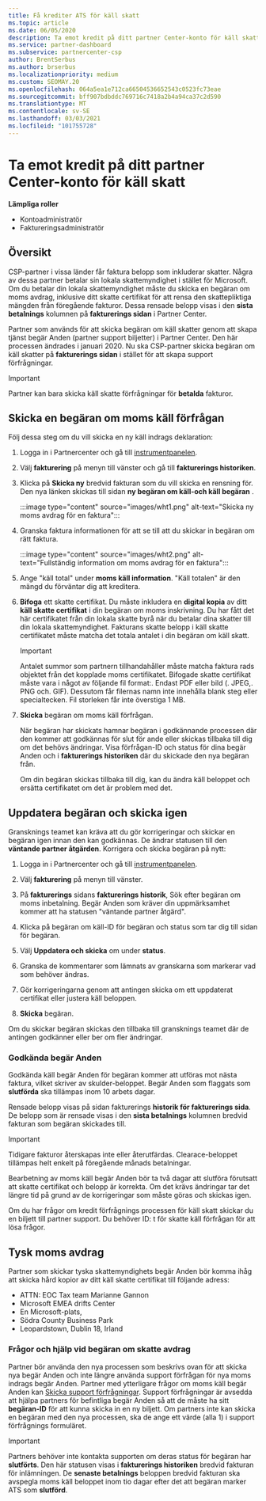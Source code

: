```yaml
---
title: Få krediter ATS för käll skatt
ms.topic: article
ms.date: 06/05/2020
description: Ta emot kredit på ditt partner Center-konto för käll skatt. Informationen omfattar steg för att skicka en begäran om moms käll förfrågan.
ms.service: partner-dashboard
ms.subservice: partnercenter-csp
author: BrentSerbus
ms.author: brserbus
ms.localizationpriority: medium
ms.custom: SEOMAY.20
ms.openlocfilehash: 064a5ea1e712ca66504536652543c0523fc73eae
ms.sourcegitcommit: bff907bdbddc769716c7418a2b4a94ca37c2d590
ms.translationtype: MT
ms.contentlocale: sv-SE
ms.lasthandoff: 03/03/2021
ms.locfileid: "101755728"
---
```

# <a name="receive-credit-on-your-partner-center-account-for-tax-withholding"></a>Ta emot kredit på ditt partner Center-konto för käll skatt

**Lämpliga roller**

- Kontoadministratör
- Faktureringsadministratör

## <a name="overview"></a>Översikt

CSP-partner i vissa länder får faktura belopp som inkluderar skatter. Några av dessa partner betalar sin lokala skattemyndighet i stället för Microsoft. Om du betalar din lokala skattemyndighet måste du skicka en begäran om moms avdrag, inklusive ditt skatte certifikat för att rensa den skattepliktiga mängden från föregående fakturor. Dessa rensade belopp visas i den **sista betalnings** kolumnen på **fakturerings sidan** i Partner Center.

Partner som används för att skicka begäran om käll skatter genom att skapa tjänst begär Anden (partner support biljetter) i Partner Center. Den här processen ändrades i januari 2020. Nu ska CSP-partner skicka begäran om käll skatter på **fakturerings sidan** i stället för att skapa support förfrågningar.

> [!IMPORTANT]
> Partner kan bara skicka käll skatte förfrågningar för **betalda** fakturor.

## <a name="submit-a-tax-withholding-request"></a>Skicka en begäran om moms käll förfrågan

Följ dessa steg om du vill skicka en ny käll indrags deklaration:

1. Logga in i Partnercenter och gå till [instrumentpanelen](https://partner.microsoft.com/dashboard/home).

2. Välj **fakturering** på menyn till vänster och gå till **fakturerings historiken**.

3. Klicka på **Skicka ny** bredvid fakturan som du vill skicka en rensning för. Den nya länken skickas till sidan **ny begäran om käll-och käll begäran** .

   :::image type="content" source="images/wht1.png" alt-text="Skicka ny moms avdrag för en faktura":::

4. Granska faktura informationen för att se till att du skickar in begäran om rätt faktura.

   :::image type="content" source="images/wht2.png" alt-text="Fullständig information om moms avdrag för en faktura":::

5. Ange "käll total" under **moms käll information**. "Käll totalen" är den mängd du förväntar dig att kreditera.

6. **Bifoga** ett skatte certifikat. Du måste inkludera en **digital kopia** av ditt **käll skatte certifikat** i din begäran om moms inskrivning. Du har fått det här certifikatet från din lokala skatte byrå när du betalar dina skatter till din lokala skattemyndighet. Fakturans skatte belopp i käll skatte certifikatet måste matcha det totala antalet i din begäran om käll skatt.

   > [!IMPORTANT]
   > Antalet summor som partnern tillhandahåller måste matcha faktura rads objektet från det kopplade moms certifikatet. Bifogade skatte certifikat måste vara i något av följande fil format:. Endast PDF eller bild (. JPEG,. PNG och. GIF). Dessutom får filernas namn inte innehålla blank steg eller specialtecken. Fil storleken får inte överstiga 1 MB.

7. **Skicka** begäran om moms käll förfrågan.

   När begäran har skickats hamnar begäran i godkännande processen där den kommer att godkännas för slut för ande eller skickas tillbaka till dig om det behövs ändringar. Visa förfrågan-ID och status för dina begär Anden och i **fakturerings historiken** där du skickade den nya begäran från.

   Om din begäran skickas tillbaka till dig, kan du ändra käll beloppet och ersätta certifikatet om det är problem med det.

## <a name="update-request-and-resubmit"></a>Uppdatera begäran och skicka igen

Gransknings teamet kan kräva att du gör korrigeringar och skickar en begäran igen innan den kan godkännas. De ändrar statusen till den **väntande partner åtgärden**. Korrigera och skicka begäran på nytt:

1. Logga in i Partnercenter och gå till [instrumentpanelen](https://partner.microsoft.com/dashboard/home).

2. Välj **fakturering** på menyn till vänster.

3. På **fakturerings** sidans **fakturerings historik**, Sök efter begäran om moms inbetalning. Begär Anden som kräver din uppmärksamhet kommer att ha statusen "väntande partner åtgärd".

4. Klicka på begäran om käll-ID för begäran och status som tar dig till sidan för begäran.

5. Välj **Uppdatera och skicka** om under **status**.

6. Granska de kommentarer som lämnats av granskarna som markerar vad som behöver ändras.

7. Gör korrigeringarna genom att antingen skicka om ett uppdaterat certifikat eller justera käll beloppen.

8. **Skicka** begäran.

Om du skickar begäran skickas den tillbaka till gransknings teamet där de antingen godkänner eller ber om fler ändringar.

### <a name="approved-requests"></a>Godkända begär Anden

Godkända käll begär Anden för begäran kommer att utföras mot nästa faktura, vilket skriver av skulder-beloppet. Begär Anden som flaggats som **slutförda** ska tillämpas inom 10 arbets dagar. 

Rensade belopp visas på sidan fakturerings **historik för fakturerings sida**. De belopp som är rensade visas i den **sista betalnings** kolumnen bredvid fakturan som begäran skickades till.

   > [!IMPORTANT]
   > Tidigare fakturor återskapas inte eller återutfärdas. Clearace-beloppet tillämpas helt enkelt på föregående månads betalningar.

Bearbetning av moms käll begär Anden bör ta två dagar att slutföra förutsatt att skatte certifikat och belopp är korrekta. Om det krävs ändringar tar det längre tid på grund av de korrigeringar som måste göras och skickas igen.

Om du har frågor om kredit förfrågnings processen för käll skatt skickar du en biljett till partner support. Du behöver ID: t för skatte käll förfrågan för att lösa frågor.

## <a name="german-tax-withholding"></a>Tysk moms avdrag

Partner som skickar tyska skattemyndighets begär Anden bör komma ihåg att skicka hård kopior av ditt käll skatte certifikat till följande adress:

- ATTN: EOC Tax team Marianne Gannon
- Microsoft EMEA drifts Center
- En Microsoft-plats,
- Södra County Business Park
- Leopardstown, Dublin 18, Irland

### <a name="questions-and-assistance-for-tax-withholding-requests"></a>Frågor och hjälp vid begäran om skatte avdrag

Partner bör använda den nya processen som beskrivs ovan för att skicka nya begär Anden och inte längre använda support förfrågan för nya moms indrags begär Anden. Partner med ytterligare frågor om moms käll begär Anden kan [Skicka support förfrågningar](https://partner.microsoft.com/dashboard/support/csp/servicerequests/create?stage=2&topicid=9227afa6-babf-3917-acee-67db7860f5ed). Support förfrågningar är avsedda att hjälpa partners för befintliga begär Anden så att de måste ha sitt **begäran-ID** för att kunna skicka in en ny biljett. Om partners inte kan skicka en begäran med den nya processen, ska de ange ett värde (alla 1) i support förfrågnings formuläret. 

   > [!IMPORTANT]
   > Partners behöver inte kontakta supporten om deras status för begäran har **slutförts**. Den här statusen visas i **fakturerings historiken** bredvid fakturan för inlämningen. De **senaste betalnings** beloppen bredvid fakturan ska avspegla moms käll beloppet inom tio dagar efter det att begäran marker ATS som **slutförd**.
